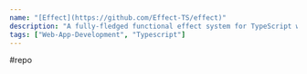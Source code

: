 ```yaml
---
name: "[Effect](https://github.com/Effect-TS/effect)"
description: "A fully-fledged functional effect system for TypeScript with a rich standard library"
tags: ["Web-App-Development", "Typescript"]
---
```

#repo